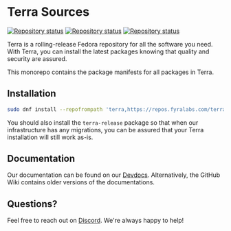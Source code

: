 # Terra Sources

[![Repository status](https://repology.org/badge/repository-big/terra_39.svg?header=Terra+39)](https://repology.org/repository/terra_39)
[![Repository status](https://repology.org/badge/repository-big/terra_40.svg?header=Terra+40)](https://repology.org/repository/terra_40)
[![Repository status](https://repology.org/badge/repository-big/terra_rawhide.svg?header=Terra+Rawhide)](https://repology.org/repository/terra_rawhide)

Terra is a rolling-release Fedora repository for all the software you need.
With Terra, you can install the latest packages knowing that quality and security are assured.

This monorepo contains the package manifests for all packages in Terra.

## Installation
```bash
sudo dnf install --repofrompath 'terra,https://repos.fyralabs.com/terra$releasever' --setopt='terra.gpgkey=https://repos.fyralabs.com/terra$releasever/key.asc' terra-release
```
You should also install the `terra-release` package so that when our infrastructure has any migrations, you can be assured that your Terra installation will still work as-is.

## Documentation
Our documentation can be found on our [Devdocs](https://developer.fyralabs.com/terra/). Alternatively, the GitHub Wiki contains older versions of the documentations.

## Questions?
Feel free to reach out on [Discord](https://discord.gg/5fdPuxTg5Q). We're always happy to help!
